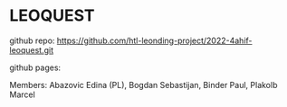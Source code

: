 # LEOQUEST

github repo: https://github.com/htl-leonding-project/2022-4ahif-leoquest.git

github pages: 

Members: Abazovic Edina  (PL), Bogdan Sebastijan, 
Binder Paul, Plakolb Marcel